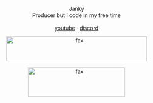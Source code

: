 <p align="center"> 
</p>
<p align="center">
  <p align="center">
    Janky
    <br />
    Producer but I code in my free time
    <br />
    <br />
    <a href="https://www.youtube.com/channel/UC5RALHI8pk4Z_X17sCDSYYg">youtube</a>
    ·
    <a href="https://discord.bio/p/Janky">discord</a>
  </p>
</p>
<p align="center">  
  <a href="https://steamcommunity.com/id/ayuo">
    <img src="https://cdn.discordapp.com/attachments/747243323906981988/762814990183825469/unknown.png" alt="fax" width="370" height="65">
  </a>
  <br />
  <br />
    <img src="https://cdn.discordapp.com/attachments/747243323906981988/747267806361550868/unknown.png" alt="fax" width="256" height="77">
</p>
